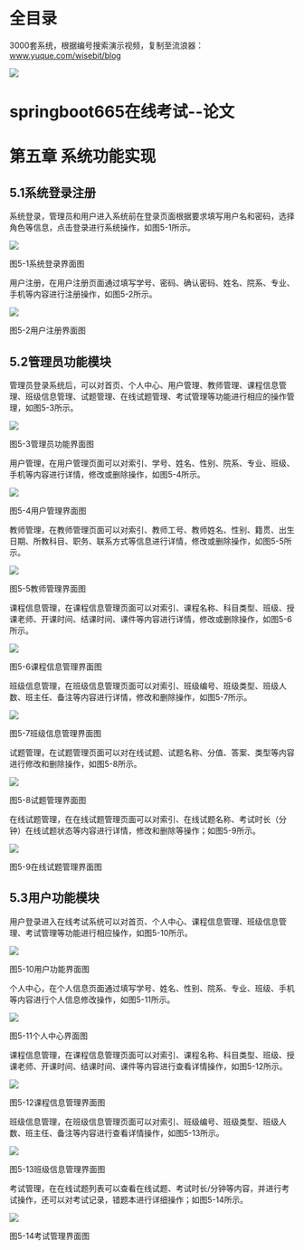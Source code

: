 # 全目录

3000套系统，根据编号搜索演示视频，复制至流浪器：www.yuque.com/wisebit/blog


![](https://bitwise.oss-cn-heyuan.aliyuncs.com/2024/11/06/qq_wechat.png)

# springboot665在线考试--论文


# 第五章 系统功能实现
## 5.1系统登录注册
系统登录，管理员和用户进入系统前在登录页面根据要求填写用户名和密码，选择角色等信息，点击登录进行系统操作，如图5-1所示。

![](/md/blog.007.png)

图5-1系统登录界面图

用户注册，在用户注册页面通过填写学号、密码、确认密码、姓名、院系、专业、手机等内容进行注册操作，如图5-2所示。

![](/md/blog.008.png)

图5-2用户注册界面图

## 5.2管理员功能模块
管理员登录系统后，可以对首页、个人中心、用户管理、教师管理、课程信息管理、班级信息管理、试题管理、在线试题管理、考试管理等功能进行相应的操作管理，如图5-3所示。

![](/md/blog.009.png)

图5-3管理员功能界面图

用户管理，在用户管理页面可以对索引、学号、姓名、性别、院系、专业、班级、手机等内容进行详情，修改或删除操作，如图5-4所示。

![](/md/blog.010.png)

图5-4用户管理界面图

教师管理，在教师管理页面可以对索引、教师工号、教师姓名、性别、籍贯、出生日期、所教科目、职务、联系方式等信息进行详情，修改或删除操作，如图5-5所示。

![](/md/blog.011.png)

图5-5教师管理界面图

课程信息管理，在课程信息管理页面可以对索引、课程名称、科目类型、班级、授课老师、开课时间、结课时间、课件等内容进行详情，修改或删除操作，如图5-6所示。

![](/md/blog.012.png)

图5-6课程信息管理界面图

班级信息管理，在班级信息管理页面可以对索引、班级编号、班级类型、班级人数、班主任、备注等内容进行详情，修改和删除操作，如图5-7所示。

![](/md/blog.013.png)

图5-7班级信息管理界面图

试题管理，在试题管理页面可以对在线试题、试题名称、分值、答案、类型等内容进行修改和删除操作，如图5-8所示。

![](/md/blog.013.png)

图5-8试题管理界面图

在线试题管理，在在线试题管理页面可以对索引、在线试题名称、考试时长（分钟）在线试题状态等内容进行详情，修改和删除等操作；如图5-9所示。

![](/md/blog.014.png)

图5-9在线试题管理界面图

## 5.3用户功能模块
用户登录进入在线考试系统可以对首页、个人中心、课程信息管理、班级信息管理、考试管理等功能进行相应操作，如图5-10所示。

![](/md/blog.015.png)

图5-10用户功能界面图

个人中心，在个人信息页面通过填写学号、姓名、性别、院系、专业、班级、手机等内容进行个人信息修改操作，如图5-11所示。

![](/md/blog.016.png)

图5-11个人中心界面图

课程信息管理，在课程信息管理页面可以对索引、课程名称、科目类型、班级、授课老师、开课时间、结课时间、课件等内容进行查看详情操作，如图5-12所示。

![](/md/blog.017.png)

图5-12课程信息管理界面图

班级信息管理，在班级信息管理页面可以对索引、班级编号、班级类型、班级人数、班主任、备注等内容进行查看详情操作，如图5-13所示。

![](/md/blog.018.png)

图5-13班级信息管理界面图

考试管理，在在线试题列表可以查看在线试题、考试时长/分钟等内容，并进行考试操作，还可以对考试记录，错题本进行详细操作；如图5-14所示。

![](/md/blog.019.png)

图5-14考试管理界面图

















